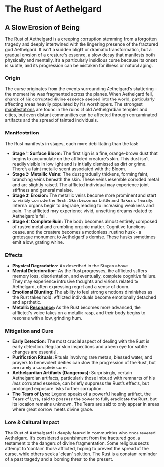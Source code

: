 # The Rust of Aethelgard

## A Slow Erosion of Being

The Rust of Aethelgard is a creeping corruption stemming from a forgotten tragedy and deeply intertwined with the lingering presence of the fractured god Aethelgard. It isn't a sudden blight or dramatic transformation, but a gradual erosion of a creature's essence, a slow decay that manifests both physically and mentally.  It’s a particularly insidious curse because its onset is subtle, and its progression can be mistaken for illness or natural aging.

### Origin

The curse originates from the events surrounding Aethelgard’s shattering – the moment he was fragmented across the planes. When Aethelgard fell, shards of his corrupted divine essence seeped into the world, particularly affecting areas heavily populated by his worshippers.  The strongest [manifestations](/structure/chronological/event/manifestation.md) are found in the ruins of old Aethelgardian temples and cities, but even distant communities can be affected through contaminated artifacts and the spread of tainted individuals.

### Manifestation

The Rust manifests in stages, each more debilitating than the last:

*   **Stage 1: Surface Bloom:** The first sign is a fine, orange-brown dust that begins to accumulate on the afflicted creature’s skin. This dust isn’t readily visible in low light and is initially dismissed as dirt or grime. There’s a faint metallic scent associated with the Bloom.
*   **Stage 2: Metallic Veins:**  The dust gradually thickens, forming faint, branching veins beneath the skin. These veins resemble corroded metal and are slightly raised.  The afflicted individual may experience joint stiffness and general malaise.
*   **Stage 3: Erosion:**  The metallic veins become more prominent and start to visibly corrode the flesh. Skin becomes brittle and flakes off easily. Internal organs begin to degrade, leading to increasing weakness and pain. The afflicted may experience vivid, unsettling dreams related to Aethelgard's fall.
*   **Stage 4: Complete Ruin:** The body becomes almost entirely composed of rusted metal and crumbling organic matter. Cognitive functions cease, and the creature becomes a motionless, rusting husk - a grotesque monument to Aethelgard's demise. These husks sometimes emit a low, grating whine.

### Effects

*   **Physical Degradation:** As described in the Stages above.
*   **Mental Deterioration:**  As the Rust progresses, the afflicted suffers memory loss, disorientation, and eventually, complete cognitive failure.  They may experience intrusive thoughts and visions related to Aethelgard, often expressing regret and a sense of doom.
*   **Emotional Blunting:**  The ability to feel strong emotions diminishes as the Rust takes hold.  Afflicted individuals become emotionally detached and apathetic.
*   **Metallic [Resonance](/structure/mechanic/resonance.md):** As the Rust becomes more advanced, the afflicted's voice takes on a metallic rasp, and their body begins to resonate with a low, grinding hum.

### Mitigation and Cure

*   **Early Detection:**  The most crucial aspect of dealing with the Rust is early detection. Regular skin inspections and a keen eye for subtle changes are essential.
*   **Purification Rituals:** Rituals involving rare metals, blessed water, and prayers to benevolent deities can slow the progression of the Rust, but are rarely a complete cure.
*   **Aethelgardian Artifacts (Dangerous):**  Surprisingly, certain Aethelgardian artifacts, particularly those imbued with remnants of his *less* corrupted essence, can briefly suppress the Rust’s effects, but prolonged exposure risks further corruption.
*   **The Tears of Lyra:** Legend speaks of a powerful healing artifact, the Tears of Lyra, said to possess the power to fully eradicate the Rust, but its location remains unknown. The Tears are said to only appear in areas where great sorrow meets divine grace.

### Lore & Cultural Impact

The Rust of Aethelgard is deeply feared in communities who once revered Aethelgard. It’s considered a punishment from the fractured god, a testament to the dangers of divine fragmentation.  Some religious sects attempt to 'contain' those afflicted, hoping to prevent the spread of the curse, while others seek a 'clean' solution. The Rust is a constant reminder of a past tragedy and a looming threat to the present.
